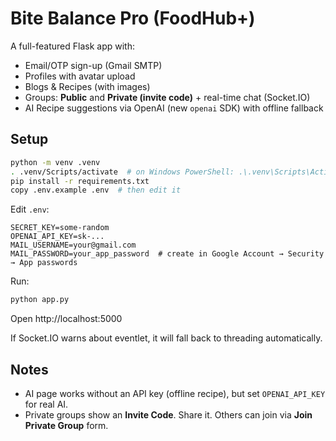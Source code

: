 # Bite Balance Pro (FoodHub+)

A full-featured Flask app with:
- Email/OTP sign-up (Gmail SMTP)
- Profiles with avatar upload
- Blogs & Recipes (with images)
- Groups: **Public** and **Private (invite code)** + real-time chat (Socket.IO)
- AI Recipe suggestions via OpenAI (new `openai` SDK) with offline fallback

## Setup

```bash
python -m venv .venv
. .venv/Scripts/activate  # on Windows PowerShell: .\.venv\Scripts\Activate.ps1
pip install -r requirements.txt
copy .env.example .env  # then edit it
```

Edit `.env`:
```
SECRET_KEY=some-random
OPENAI_API_KEY=sk-...
MAIL_USERNAME=your@gmail.com
MAIL_PASSWORD=your_app_password  # create in Google Account → Security → App passwords
```

Run:
```bash
python app.py
```
Open http://localhost:5000

If Socket.IO warns about eventlet, it will fall back to threading automatically.

## Notes
- AI page works without an API key (offline recipe), but set `OPENAI_API_KEY` for real AI.
- Private groups show an **Invite Code**. Share it. Others can join via **Join Private Group** form.
